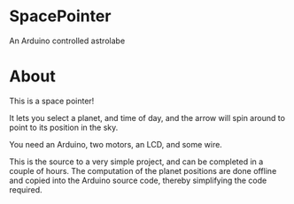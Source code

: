 # SpacePointer
An Arduino controlled astrolabe

# About
This is a space pointer!

It lets you select a planet, and time of day, and the arrow will spin around to point to its position in the sky.

You need an Arduino, two motors, an LCD, and some wire.

This is the source to a very simple project, and can be completed in a couple of hours. The computation of the planet positions are done offline and copied into the Arduino source code, thereby simplifying the code required.


